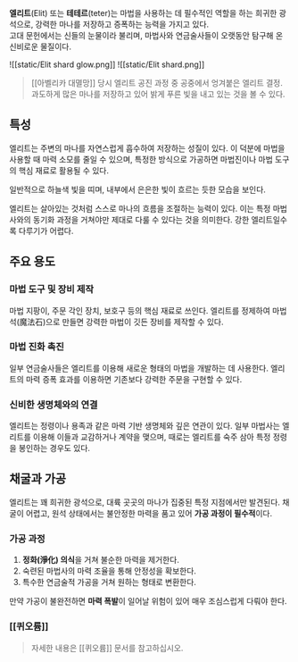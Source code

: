 **엘리트**(Elit) 또는 **테테르**(teter)는 마법을 사용하는 데 필수적인 역할을 하는 희귀한 광석으로, 강력한 마나를 저장하고 증폭하는 능력을 가지고 있다.  
고대 문헌에서는 신들의 눈물이라 불리며, 마법사와 연금술사들이 오랫동안 탐구해 온 신비로운 물질이다.

![[static/Elit shard glow.png]]
![[static/Elit shard.png]]

> [[아벨리카 대멸망]] 당시 엘리트 공진 과정 중 공중에서 엉겨붙은 엘리트 결정. 
> 과도하게 많은 마나를 저장하고 있어 밝게 푸른 빛을 내고 있는 것을 볼 수 있다.

## 특성

엘리트는 주변의 마나를 자연스럽게 흡수하여 저장하는 성질이 있다. 이 덕분에 마법을 사용할 때 마력 소모를 줄일 수 있으며, 특정한 방식으로 가공하면 마법진이나 마법 도구의 핵심 재료로 활용될 수 있다.

일반적으로 하늘색 빛을 띠며, 내부에서 은은한 빛이 흐르는 듯한 모습을 보인다.

엘리트는 살아있는 것처럼 스스로 마나의 흐름을 조절하는 능력이 있다. 이는 특정 마법사와의 동기화 과정을 거쳐야만 제대로 다룰 수 있다는 것을 의미한다. 강한 엘리트일수록 다루기가 어렵다.

## 주요 용도

### 마법 도구 및 장비 제작
마법 지팡이, 주문 각인 장치, 보호구 등의 핵심 재료로 쓰인다. 엘리트를 정제하여 마법석(魔法石)으로 만들면 강력한 마법이 깃든 장비를 제작할 수 있다.

### 마법 진화 촉진
일부 연금술사들은 엘리트를 이용해 새로운 형태의 마법을 개발하는 데 사용한다. 엘리트의 마력 증폭 효과를 이용하면 기존보다 강력한 주문을 구현할 수 있다.

### 신비한 생명체와의 연결
엘리트는 정령이나 용족과 같은 마력 기반 생명체와 깊은 연관이 있다. 일부 마법사는 엘리트를 이용해 이들과 교감하거나 계약을 맺으며, 때로는 엘리트를 숙주 삼아 특정 정령을 봉인하는 경우도 있다.

## 채굴과 가공

엘리트는 꽤 희귀한 광석으로, 대륙 곳곳의 마나가 집중된 특정 지점에서만 발견된다. 채굴이 어렵고, 원석 상태에서는 불안정한 마력을 품고 있어 **가공 과정이 필수적**이다.

### 가공 과정
1. **정화(淨化) 의식**을 거쳐 불순한 마력을 제거한다.  
2. 숙련된 마법사의 마력 조율을 통해 안정성을 확보한다.  
3. 특수한 연금술적 가공을 거쳐 원하는 형태로 변환한다.

만약 가공이 불완전하면 **마력 폭발**이 일어날 위험이 있어 매우 조심스럽게 다뤄야 한다.

### [[퀴오륨]]
 > 자세한 내용은 [[퀴오륨]] 문서를 참고하십시오.